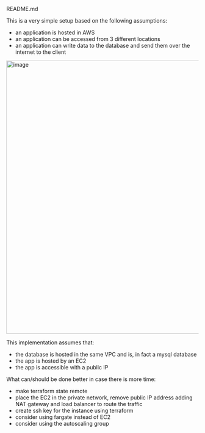 README.md

This is a very simple setup based on the following assumptions:

 - an application is hosted in AWS
 - an application can be accessed from 3 different locations
 - an application can write data to the database and send them over the internet to the client

<img width="715" alt="image" src="https://github.com/acibis/comeon_task/assets/13216011/4dc52ba6-0bd6-4148-89d3-666b37e6e0a5">

This implementation assumes that:
 - the database is hosted in the same VPC and is, in fact a mysql database
 - the app is hosted by an EC2
 - the app is accessible with a public IP


What can/should be done better in case there is more time:

 - make terraform state remote
 - place the EC2 in the private network, remove public IP address adding NAT gateway and load balancer to route the traffic
 - create ssh key for the instance using terraform
 - consider using fargate instead of EC2
 - consider using the autoscaling group
